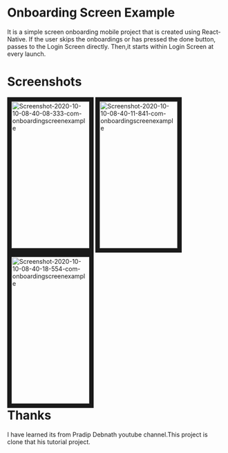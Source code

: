 # Onboarding Screen Example
It is a simple screen onboarding mobile project that is created using React-Native.
If the user skips the onboardings or has pressed  the done button, passes to the Login Screen directly.
Then,it starts within Login Screen at every launch.
 
# Screenshots
 <div style="float: left">
<a href="https://ibb.co/yN8dc3k"><img src="https://i.ibb.co/HKrBfJP/Screenshot-2020-10-10-08-40-08-333-com-onboardingscreenexample.jpg" 
alt="Screenshot-2020-10-10-08-40-08-333-com-onboardingscreenexample" border="10" 
width="180" height="340"></a>
<a href="https://ibb.co/3NK1cmC"><img src="https://i.ibb.co/vP91k4j/Screenshot-2020-10-10-08-40-11-841-com-onboardingscreenexample.jpg" 
alt="Screenshot-2020-10-10-08-40-11-841-com-onboardingscreenexample" border="10" 
width="180" height="340"></a>
<a href="https://ibb.co/mTNdSbq"><img src="https://i.ibb.co/xLFw3Xj/Screenshot-2020-10-10-08-40-18-554-com-onboardingscreenexample.jpg" 
alt="Screenshot-2020-10-10-08-40-18-554-com-onboardingscreenexample" border="10"
width="180" height="340"
></a>
</div>

# Thanks
I have learned its from Pradip Debnath youtube channel.This project is clone that his tutorial project.
